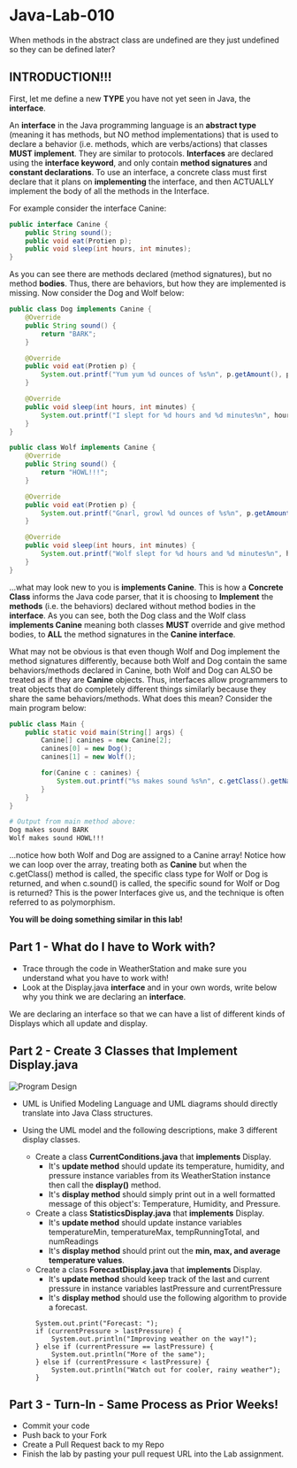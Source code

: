 # Java-Lab-010
When methods in the abstract class are undefined are they just undefined so they can be defined later?
## INTRODUCTION!!!

First, let me define a new **TYPE** you have not yet seen in Java, the **interface**.

An **interface** in the Java programming language is an **abstract type** (meaning it has methods, but NO method implementations) that is used to declare a behavior (i.e. methods, which are verbs/actions) that classes **MUST implement**. They are similar to protocols. **Interfaces** are declared using the **interface keyword**, and only contain **method signatures** and **constant declarations**. To use an interface, a concrete class must first declare that it plans on **implementing** the interface, and then ACTUALLY implement the body of all the methods in the Interface.

For example consider the interface Canine:

```java
public interface Canine {
    public String sound();
    public void eat(Protien p);
    public void sleep(int hours, int minutes);
}
```

As you can see there are methods declared (method signatures), but no method **bodies**. Thus, there are behaviors, but how they are implemented is missing. Now consider the Dog and Wolf below:

```java
public class Dog implements Canine {
    @Override
    public String sound() {
        return "BARK";
    }

    @Override
    public void eat(Protien p) {
        System.out.printf("Yum yum %d ounces of %s%n", p.getAmount(), p.getType());
    }

    @Override
    public void sleep(int hours, int minutes) {
        System.out.printf("I slept for %d hours and %d minutes%n", hours, minutes);
    }
}

public class Wolf implements Canine {
    @Override
    public String sound() {
        return "HOWL!!!";
    }

    @Override
    public void eat(Protien p) {
        System.out.printf("Gnarl, growl %d ounces of %s%n", p.getAmount(), p.getType());
    }

    @Override
    public void sleep(int hours, int minutes) {
        System.out.printf("Wolf slept for %d hours and %d minutes%n", hours, minutes);
    }
}
```

...what may look new to you is **implements Canine**. This is how a **Concrete Class** informs the Java code parser, that it is choosing to **Implement** the **methods** (i.e. the behaviors) declared without method bodies in the **interface**. As you can see, both the Dog class and the Wolf class **implements Canine** meaning both classes **MUST** override and give method bodies, to **ALL** the method signatures in the **Canine interface**.

What may not be obvious is that even though Wolf and Dog implement the method signatures differently, because both Wolf and Dog contain the same behaviors/methods declared in Canine, both Wolf and Dog can ALSO be treated as if they are **Canine** objects. Thus, interfaces allow programmers to treat objects that do completely different things similarly because they share the same behaviors/methods. What does this mean? Consider the main program below:

```java
public class Main {
    public static void main(String[] args) {
        Canine[] canines = new Canine[2];
        canines[0] = new Dog();
        canines[1] = new Wolf();

        for(Canine c : canines) {
            System.out.printf("%s makes sound %s%n", c.getClass().getName(), c.sound());
        }
    }
}
```

```bash
# Output from main method above:
Dog makes sound BARK
Wolf makes sound HOWL!!!
```

...notice how both Wolf and Dog are assigned to a Canine array! Notice how we can loop over the array, treating both as **Canine** but when the c.getClass() method is called, the specific class type for Wolf or Dog is returned, and when c.sound() is called, the specific sound for Wolf or Dog is returned? This is the power Interfaces give us, and the technique is often referred to as polymorphism.

**You will be doing something similar in this lab!**

## Part 1 - What do I have to Work with?

* Trace through the code in WeatherStation and make sure you understand what you have to work with!
* Look at the Display.java **interface** and in your own words, write below why you think we are declaring an **interface**.

We are declaring an interface so that we can have a list of different kinds of Displays which all update and display.

## Part 2 - Create 3 Classes that **Implement** Display.java

![Program Design](images/uml_model.png)

* UML is Unified Modeling Language and UML diagrams should directly translate into Java Class structures.

* Using the UML model and the following descriptions, make 3 different display classes.
    * Create a class **CurrentConditions.java** that **implements** Display.
        * It's **update method** should update its temperature, humidity, and pressure instance variables from its WeatherStation instance then call the **display()** method.
        * It's **display method** should simply print out in a well formatted message of this object's: Temperature, Humidity, and Pressure.
    * Create a class **StatisticsDisplay.java** that **implements** Display.
        * It's **update method** should update instance variables temperatureMin, temperatureMax, tempRunningTotal, and numReadings
        * It's **display method** should print out the **min, max, and average temperature values**.
    * Create a class **ForecastDisplay.java** that **implements** Display.
        * It's **update method** should keep track of the last and current pressure in instance variables lastPressure and currentPressure
        * It's **display method** should use the following algorithm to provide a forecast.
        ```
        System.out.print("Forecast: ");
        if (currentPressure > lastPressure) {
            System.out.println("Improving weather on the way!");
        } else if (currentPressure == lastPressure) {
            System.out.println("More of the same");
        } else if (currentPressure < lastPressure) {
            System.out.println("Watch out for cooler, rainy weather");
        }
        ```
      
## Part 3 - Turn-In - Same Process as Prior Weeks!

* Commit your code
* Push back to your Fork
* Create a Pull Request back to my Repo
* Finish the lab by pasting your pull request URL into the Lab assignment.


